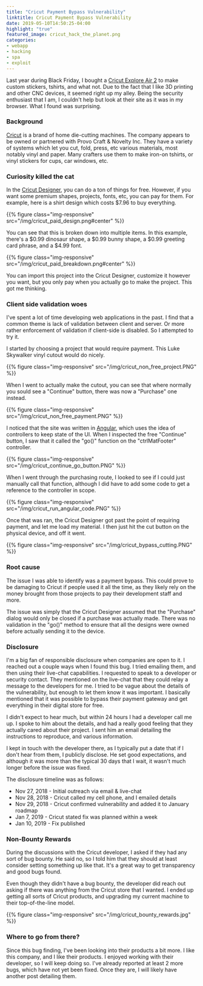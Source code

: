 ```yaml
---
title: "Cricut Payment Bypass Vulnerability"
linktitle: Cricut Payment Bypass Vulnerability
date: 2019-05-10T14:50:25-04:00
highlight: "true"
featured_image: cricut_hack_the_planet.png
categories:
- webapp
- hacking
- spa
- exploit
---
```


Last year during Black Friday, I bought a [Cricut Explore Air 2](https://amzn.to/2DZwXaC) to make custom stickers, tshirts, and what not. Due to the fact that I like 3D printing and other CNC devices, it seemed right up my alley. Being the security enthusiast that I am, I couldn't help but look at their site as it was in my browser. What I found was surprising.

<!-- more -->

### Background

[Cricut](https://home.cricut.com/) is a brand of home die-cutting machines. The company appears to be owned or partnered with Provo Craft & Novelty Inc. They have a variety of systems which let you cut, fold, press, etc various materials, most notably vinyl and paper. Many crafters use them to make iron-on tshirts, or vinyl stickers for cups, car windows, etc. 

### Curiosity killed the cat

In the [Cricut Designer](https://design.cricut.com), you can do a ton of things for free. However, if you want some premium shapes, projects, fonts, etc, you can pay for them. For example, here is a shirt design which costs $7.96 to buy everything.

{{% figure class="img-responsive" src="/img/cricut_paid_design.png#center" %}}

You can see that this is broken down into multiple items. In this example, there's a $0.99 dinosaur shape, a $0.99 bunny shape, a $0.99 greeting card phrase, and a $4.99 font.

{{% figure class="img-responsive" src="/img/cricut_paid_breakdown.png#center" %}}

You can import this project into the Cricut Designer, customize it however you want, but you only pay when you actually go to make the project. This got me thinking.

### Client side validation woes

I've spent a lot of time developing web applications in the past. I find that a common theme is lack of validation between client and server. Or more rather enforcement of validation if client-side is disabled. So I attempted to try it.

I started by choosing a project that would require payment. This Luke Skywalker vinyl cutout would do nicely.

{{% figure class="img-responsive" src="/img/cricut_non_free_project.PNG" %}}

When I went to actually make the cutout, you can see that where normally you sould see a "Continue" button, there was now a "Purchase" one instead.

{{% figure class="img-responsive" src="/img/cricut_non_free_payment.PNG" %}}

I noticed that the site was written in [Angular](https://angular.io/), which uses the idea of controllers to keep state of the UI. When I inspected the free "Continue" button, I saw that it called the "go()" function on the "ctrlMatFooter" controller. 

{{% figure class="img-responsive" src="/img/cricut_continue_go_button.PNG" %}}

When I went through the purchasing route, I looked to see if I could just manually call that function, although I did have to add some code to get a reference to the controller in scope.

{{% figure class="img-responsive" src="/img/cricut_run_angular_code.PNG" %}}

Once that was ran, the Cricut Designer got past the point of requiring payment, and let me load my material. I then just hit the cut button on the physical device, and off it went.

{{% figure class="img-responsive" src="/img/cricut_bypass_cutting.PNG" %}}

### Root cause

The issue I was able to identify was a payment bypass. This could prove to be damaging to Cricut if people used it all the time, as they likely rely on the money brought from those projects to pay their development staff and more. 

The issue was simply that the Cricut Designer assumed that the "Purchase" dialog would only be closed if a purchase was actually made. There was no validation in the "go()" method to ensure that all the designs were owned before actually sending it to the device.

### Disclosure

I'm a big fan of responsible disclosure when companies are open to it. I reached out a couple ways when I found this bug. I tried emailing them, and then using their live-chat capabilities. I requested to speak to a developer or security contact. They mentioned on the live-chat that they could relay a message to the developers for me. I tried to be vague about the details of the vulnerability, but enough to let them know it was important. I basically mentioned that it was possible to bypass their payment gateway and get everything in their digital store for free.

I didn't expect to hear much, but within 24 hours I had a developer call me up. I spoke to him about the details, and had a really good feeling that they actually cared about their project. I sent him an email detailing the instructions to reproduce, and various information. 

I kept in touch with the developer there, as I typically put a date that if I don't hear from them, I publicly disclose. He set good expectations, and although it was more than the typical 30 days that I wait, it wasn't much longer before the issue was fixed. 

The disclosure timeline was as follows:

* Nov 27, 2018 - Initial outreach via email & live-chat
* Nov 28, 2018 - Cricut called my cell phone, and I emailed details
* Nov 29, 2018 - Cricut confirmed vulnerability and added it to January roadmap
* Jan 7, 2019 - Cricut stated fix was planned within a week
* Jan 10, 2019 - Fix published

### Non-Bounty Rewards

During the discussions with the Cricut developer, I asked if they had any sort of bug bounty. He said no, so I told him that they should at least consider setting something up like that. It's a great way to get transparency and good bugs found.

Even though they didn't have a bug bounty, the developer did reach out asking if there was anything from the Cricut store that I wanted. I ended up getting all sorts of Cricut products, and upgrading my current machine to their top-of-the-line model.

{{% figure class="img-responsive" src="/img/cricut_bounty_rewards.jpg" %}}

### Where to go from there?

Since this bug finding, I've been looking into their products a bit more. I like this company, and I like their products. I enjoyed working with their developer, so I will keep doing so. I've already reported at least 2 more bugs, which have not yet been fixed. Once they are, I will likely have another post detailing them.
